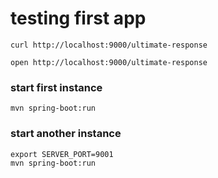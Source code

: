 # testing first app
```shell
curl http://localhost:9000/ultimate-response
```

```shell
open http://localhost:9000/ultimate-response
```

### start first instance
```shell
mvn spring-boot:run
```

### start another instance
```shell
export SERVER_PORT=9001
mvn spring-boot:run
```